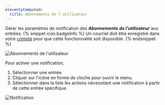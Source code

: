 ```yaml
---
eleventyComputed:
  title: Abonnements de l'utilisateur
---
```

Gérer les paramètres de notification des ***Abonnements de l'utilisateur*** aux entrées.
{% snippet icon.badgeInfo %}
Un courriel doit être enregistré dans votre [compte](/fr/server/web-interface/account-menu/edit-account/) pour que cette fonctionnalité soit disponible.
{% endsnippet %}

![Abonnements de l'utilisateur](https://cdnweb.devolutions.net/docs/fr/server/ServerOp4050.png)

Pour activer une notification;

1. Sélectionner une entrée.
1. Cliquer sur l'icône en forme de cloche pour ouvrir le menu.
1. Sélectionner dans la liste les actions nécessitant une notification à partir de cette entrée spécifique.

![Notification](https://cdnweb.devolutions.net/docs/fr/server/ServerOp4051.png)
